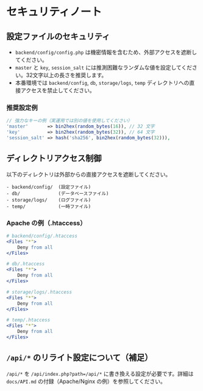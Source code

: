 # セキュリティノート

## 設定ファイルのセキュリティ

- `backend/config/config.php` は機密情報を含むため、外部アクセスを遮断してください。
- `master` と `key`, `session_salt` には推測困難なランダムな値を設定してください。32文字以上の長さを推奨します。
- 本番環境では `backend/config`, `db`, `storage/logs`, `temp` ディレクトリへの直接アクセスを禁止してください。

### 推奨設定例

```php
// 強力なキーの例（実運用では別の値を使用してください）
'master'       => bin2hex(random_bytes(16)), // 32 文字
'key'          => bin2hex(random_bytes(32)), // 64 文字
'session_salt' => hash('sha256', bin2hex(random_bytes(32))),
```

## ディレクトリアクセス制御

以下のディレクトリは外部からの直接アクセスを遮断してください。

```
- backend/config/  (設定ファイル)
- db/              (データベースファイル)
- storage/logs/    (ログファイル)
- temp/            (一時ファイル)
```

### Apache の例（.htaccess）

```apache
# backend/config/.htaccess
<Files "*">
    Deny from all
</Files>

# db/.htaccess
<Files "*">
    Deny from all
</Files>

# storage/logs/.htaccess
<Files "*">
    Deny from all
</Files>

# temp/.htaccess
<Files "*">
    Deny from all
</Files>
```

## `/api/*` のリライト設定について（補足）

`/api/*` を `/api/index.php?path=/api/*` に書き換える設定が必要です。詳細は `docs/API.md` の付録（Apache/Nginx の例）を参照してください。

